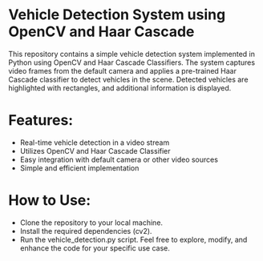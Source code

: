 # Vehicle Detection System using OpenCV and Haar Cascade

This repository contains a simple vehicle detection system implemented in Python using OpenCV and Haar Cascade Classifiers. The system captures video frames from the default camera and applies a pre-trained Haar Cascade classifier to detect vehicles in the scene. Detected vehicles are highlighted with rectangles, and additional information is displayed.

# Features:
* Real-time vehicle detection in a video stream
* Utilizes OpenCV and Haar Cascade Classifier
* Easy integration with default camera or other video sources
* Simple and efficient implementation

# How to Use:
- Clone the repository to your local machine.
- Install the required dependencies (cv2).
- Run the vehicle_detection.py script.
Feel free to explore, modify, and enhance the code for your specific use case.
